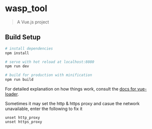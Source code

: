 # wasp_tool

> A Vue.js project

## Build Setup

``` bash
# install dependencies
npm install

# serve with hot reload at localhost:8080
npm run dev

# build for production with minification
npm run build
```

For detailed explanation on how things work, consult the [docs for vue-loader](http://vuejs.github.io/vue-loader).

Sometimes it may set the http & https proxy and casue the network unavailable, enter the following to fix it
```
unset http_proxy
unset https_proxy
```

<!-- https://vuejsdevelopers.com/2017/12/11/vue-ssr-router/ -->